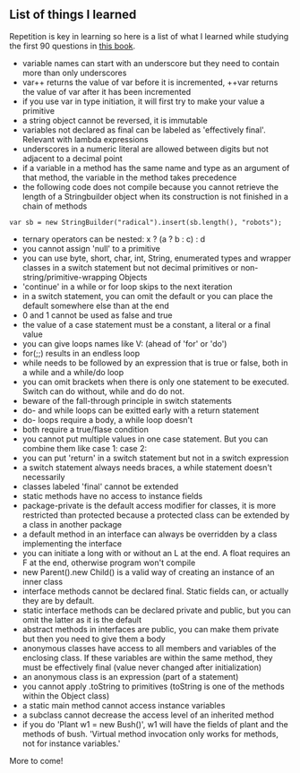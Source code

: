 ## List of things I learned

Repetition is key in learning so here is a list of what I learned while studying the first 90 questions in [this book](https://www.amazon.com/Oracle-Certified-Professional-Developer-Practice-ebook/dp/B08VRSQ3TW/ref=sr_1_1).

- variable names can start with an underscore but they need to contain more than only underscores
- var++ returns the value of var before it is incremented, ++var returns the value of var after it has been incremented
- if you use var in type initiation, it will first try to make your value a primitive
- a string object cannot be reversed, it is immutable
- variables not declared as final can be labeled as 'effectively final'. Relevant with lambda expressions
- underscores in a numeric literal are allowed between digits but not adjacent to a decimal point
- if a variable in a method has the same name and type as an argument of that method, the variable in the method takes precedence
- the following code does not compile because you cannot retrieve the length of a Stringbuilder object when its construction is not finished in a chain of methods
```
var sb = new StringBuilder("radical").insert(sb.length(), "robots");
```
- ternary operators can be nested: x ? (a ? b : c) : d
- you cannot assign 'null' to a primitive 
- you can use byte, short, char, int, String, enumerated types and wrapper classes in a switch statement but not decimal primitives or non-string/primitive-wrapping Objects
- 'continue' in a while or for loop skips to the next iteration
- in a switch statement, you can omit the default or you can place the default somewhere else than at the end
- 0 and 1 cannot be used as false and true
- the value of a case statement must be a constant, a literal or a final value
- you can give loops names like V: (ahead of 'for' or 'do')
- for(;;) results in an endless loop
- while needs to be followed by an expression that is true or false, both in a while and a while/do loop
- you can omit brackets when there is only one statement to be executed. Switch can do without, while and do do not.
- beware of the fall-through principle in switch statements
- do- and while loops can be exitted early with a return statement
- do- loops require a body, a while loop doesn't
- both require a true/flase condition
- you cannot put multiple values in one case statement. But you can combine them like case 1: case 2:
- you can put 'return' in a switch statement but not in a switch expression
- a switch statement always needs braces, a while statement doesn't necessarily
- classes labeled 'final' cannot be extended
- static methods have no access to instance fields
- package-private is the default access modifier for classes, it is more restricted than protected because a protected class can be extended by a class in another package
- a default method in an interface can always be overridden by a class implementing the interface
- you can initiate a long with or without an L at the end. A float requires an F at the end, otherwise program won't compile
- new Parent().new Child() is a valid way of creating an instance of an inner class
- interface methods cannot be declared final. Static fields can, or actually they are by default.
- static interface methods can be declared private and public, but you can omit the latter as it is the default
- abstract methods in interfaces are public, you can make them private but then you need to give them a body
- anonymous classes have access to all members and variables of the enclosing class. If these variables are within the same method, they must be effectively final (value never changed after initialization)
- an anonymous class is an expression (part of a statement)
- you cannot apply .toString to primitives (toString is one of the methods within the Object class)
- a static main method cannot access instance variables
- a subclass cannot decrease the access level of an inherited method
- if you do 'Plant w1 = new Bush()', w1 will have the fields of plant and the methods of bush. 'Virtual method invocation only works for methods, not for instance variables.'

More to come!

